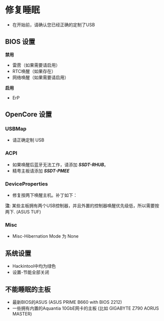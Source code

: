 # 修复睡眠

* 在开始前，请确认您已经正确的定制了USB

## BIOS 设置

**禁用**

* 雷雳（如果需要请启用）
* RTC唤醒（如果存在）
* 网络唤醒（如果需要请启用）

**启用**

* ErP

## OpenCore 设置

### USBMap

* 请正确定制 USB

### ACPI

* 如果唤醒后蓝牙无法工作，请添加 ***SSDT-RHUB***。
* 精粤主板请添加 ***SSDT-PMEE***

### DeviceProperties

* 修复按两下唤醒主机。补丁如下：



**注**: 某些主板拥有两个USB控制器，并且外置的控制器唤醒优先级低，所以需要按两下. (ASUS TUF)

### Misc

* Misc-Hibernation Mode 为 None

## 系统设置

* Hackintool中均为绿色
* 设置-节能全部关闭



## 不能睡眠的主板

* 最新BIOS的ASUS (ASUS PRIME B660 with BIOS 2212)
* 一些拥有内置的Aquantia 10GbE网卡的主板 (比如 GIGABYTE Z790 AORUS MASTER)









